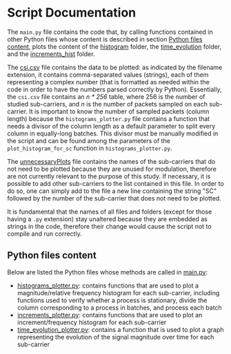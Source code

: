 # Script Documentation
The `main.py` file contains the code that, by
calling functions contained in other Python files 
whose content is described in section
[Python files content](README.md#python-files-content), 
plots the content of the [histogram](histograms) folder, 
the [time_evolution](time_evolution) folder, and the
[increments_hist](increments_hist) folder. 

The [csi.csv](csi.csv) file contains the data to be plotted: as 
indicated by the filename extension, it contains 
comma-separated values (strings), each of them representing 
a complex number (that is formatted as needed within the code
in order to have the numbers parsed correctly 
by Python).
Essentially, the `csi.csv` file contains an _n * 256_ table, 
where 256 is the number of studied sub-carriers, and _n_ 
is the number of packets sampled on each sub-carrier. 
It is important to know the number of sampled packets 
(column length) because 
the `histograms_plotter.py` file contains a function that 
needs a divisor 
of the column length as a default parameter to split every 
column in equally-long batches. 
This divisor must be manually modified in the script and 
can be found among the parameters of the
`plot_histogram_for_sc` function in `histograms_plotter.py`.

The [unnecessaryPlots](unnecessaryPlots) file contains the names of the 
sub-carriers that do not need to be plotted because they 
are unused for modulation, therefore are not currently 
relevant to the purpose of this study.
If necessary, it is possible to add other sub-carriers to
the list contained in this file. In order to do so, one 
can simply add to the file a new line containing the 
string "SC" followed
by the number of the sub-carrier that does not need to be
plotted. 

It is fundamental that the names of all files and folders
(except for those having a `.py` extension) stay unaltered 
because they are embedded as strings in the code, 
therefore their change would cause the script not to compile
and run correctly. 

## Python files content
Below are listed the Python files whose methods are called
in [main.py](main.py): 
* [histograms_plotter.py](histograms_plotter.py): contains functions that are used
to plot a magnitude/relative frequency histogram 
for each sub-carrier, including functions used to verify 
whether a process is stationary, divide the column 
corresponding to a process in batches, and process each batch
* [increments_plotter.py](increments_plotter.py): contains functions that are used
to plot an increment/frequency histogram 
for each sub-carrier
* [time_evolution_plotter.py](time_evolution_plotter.py): contains a function that is used
to plot a graph representing the evolution of the signal
magnitude over time for each sub-carrier